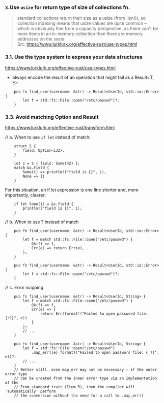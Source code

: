 ### x.Use `usize` for return type of size of collections fn.
  > standard collections return their size as a usize (from .len()), so collection indexing means that usize values are quite common – which is obviously fine from a capacity perspective, as there can't be more items in an in-memory collection than there are memory addresses on the syste  
  > Src: https://www.lurklurk.org/effective-rust/use-types.html  

###  3.1. Use the type system to express your data structures  
https://www.lurklurk.org/effective-rust/use-types.html  
- always encode the result of an operation that might fail as a Result<T, E>  
```
    pub fn find_user(username: &str) -> Result<UserId, std::io::Error> {
        let f = std::fs::File::open("/etc/passwd")?;
    }
```

### 3.3. Avoid matching Option and Result  
https://www.lurklurk.org/effective-rust/transform.html  

// a. When to use `if let` instead of match:  
```
    struct S {
        field: Option<i32>,
    }

    let s = S { field: Some(42) };
    match &s.field {
        Some(i) => println!("field is {}", i),
        None => {}
    }
```

For this situation, an if let expression is one line shorter and, more importantly, clearer:   
    
```
    if let Some(i) = &s.field {
        println!("field is {}", i);
    }
```

// b. When to use ? instead of match      
```
    pub fn find_user(username: &str) -> Result<UserId, std::io::Error> {
        let f = match std::fs::File::open("/etc/passwd") {
            Ok(f) => f,
            Err(e) => return Err(e),
        };
    }

    pub fn find_user(username: &str) -> Result<UserId, std::io::Error> {
        let f = std::fs::File::open("/etc/passwd")?;
    }
```

// c. Error mapping  
```
    pub fn find_user(username: &str) -> Result<UserId, String> {
        let f = match std::fs::File::open("/etc/passwd") {
            Ok(f) => f,
            Err(e) => {
                return Err(format!("Failed to open password file: {:?}", e))
            }
        };
        // ...
    }

    pub fn find_user(username: &str) -> Result<UserId, String> {
        let f = std::fs::File::open("/etc/passwd")
            .map_err(|e| format!("Failed to open password file: {:?}", e))?;
        // ...
    }
    // Better still, even map_err may not be necessary – if the outer error type 
    // can be created from the inner error type via an implementation of the 
    // From standard trait (Item 5), then the compiler will 'automatically' perform 
    // the conversion without the need for a call to .map_err()
```
    
